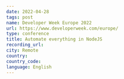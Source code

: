 ```yaml
---
date: 2022-04-28
tags: post
name: Developer Week Europe 2022
url: https://www.developerweek.com/europe/
type: conference
title: Automate everything in NodeJS
recording_url: 
city: Remote
country: 
country_code:
language: English
---
```

